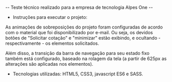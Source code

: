 -- Teste técnico realizado para a empresa de tecnologia Alpes One --

<!-- Autor: Otacilio de Moraes Lima -->

- Instruções para executar o projeto:

As animações de sobreposições do projeto foram configuradas de acordo com o material que foi disponibilizado por e-mail. Ou seja, os devidos botões de "Solicitar cotação" e "minimizar" estão exibindo, e ocultando - respectivamente - os elementos solicitados.

Além disso, a transição da barra de navegação para seu estado fixo também está configurado, baseado na rolagem da tela (a partir de 625px as alterações são aplicadas nos elementos).

- Tecnologias utilizadas: HTML5, CSS3, javascript ES6 e SASS.
